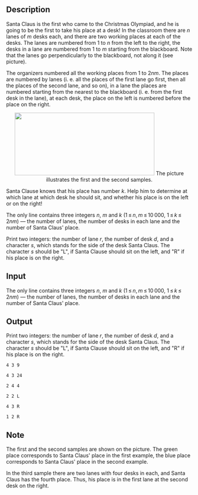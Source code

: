 ## Description

<div><p>Santa Claus is the first who came to the Christmas Olympiad, and he is going to be the first to take his place at a desk! In the classroom there are <span class="tex-span"><i>n</i></span> lanes of <span class="tex-span"><i>m</i></span> desks each, and there are two working places at each of the desks. The lanes are numbered from <span class="tex-span">1</span> to <span class="tex-span"><i>n</i></span> from the left to the right, the desks in a lane are numbered from <span class="tex-span">1</span> to <span class="tex-span"><i>m</i></span> starting from the blackboard. Note that the lanes go perpendicularly to the blackboard, not along it (see picture).</p><p>The organizers numbered all the working places from <span class="tex-span">1</span> to <span class="tex-span">2<i>nm</i></span>. The places are numbered by lanes (i.&nbsp;e. all the places of the first lane go first, then all the places of the second lane, and so on), in a lane the places are numbered starting from the nearest to the blackboard (i.&nbsp;e. from the first desk in the lane), at each desk, the place on the left is numbered before the place on the right.</p><center> <img class="tex-graphics" height="170px" src="file://NM55MqYJ.png" style="max-width: 100.0%;max-height: 100.0%;" width="378px">   <span class="tex-font-size-small">The picture illustrates the first and the second samples.</span> </center><p>Santa Clause knows that his place has number <span class="tex-span"><i>k</i></span>. Help him to determine at which lane at which desk he should sit, and whether his place is on the left or on the right!</p></div><div class="input-specification"><p>The only line contains three integers <span class="tex-span"><i>n</i></span>, <span class="tex-span"><i>m</i></span> and <span class="tex-span"><i>k</i></span> (<span class="tex-span">1 ≤ <i>n</i>, <i>m</i> ≤ 10 000</span>, <span class="tex-span">1 ≤ <i>k</i> ≤ 2<i>nm</i></span>)&nbsp;— the number of lanes, the number of desks in each lane and the number of Santa Claus' place.</p></div><div class="output-specification"><p>Print two integers: the number of lane <span class="tex-span"><i>r</i></span>, the number of desk <span class="tex-span"><i>d</i></span>, and a character <span class="tex-span"><i>s</i></span>, which stands for the side of the desk Santa Claus. The character <span class="tex-span"><i>s</i></span> should be "<span class="tex-font-style-tt">L</span>", if Santa Clause should sit on the left, and "<span class="tex-font-style-tt">R</span>" if his place is on the right.</p></div>

## Input

<p>The only line contains three integers <span class="tex-span"><i>n</i></span>, <span class="tex-span"><i>m</i></span> and <span class="tex-span"><i>k</i></span> (<span class="tex-span">1 ≤ <i>n</i>, <i>m</i> ≤ 10 000</span>, <span class="tex-span">1 ≤ <i>k</i> ≤ 2<i>nm</i></span>)&nbsp;— the number of lanes, the number of desks in each lane and the number of Santa Claus' place.</p>

## Output

<p>Print two integers: the number of lane <span class="tex-span"><i>r</i></span>, the number of desk <span class="tex-span"><i>d</i></span>, and a character <span class="tex-span"><i>s</i></span>, which stands for the side of the desk Santa Claus. The character <span class="tex-span"><i>s</i></span> should be "<span class="tex-font-style-tt">L</span>", if Santa Clause should sit on the left, and "<span class="tex-font-style-tt">R</span>" if his place is on the right.</p>





```input1
4 3 9

```




```input2
4 3 24

```




```input3
2 4 4

```




```output1
2 2 L

```




```output2
4 3 R

```




```output3
1 2 R

```



## Note

<p>The first and the second samples are shown on the picture. The green place corresponds to Santa Claus' place in the first example, the blue place corresponds to Santa Claus' place in the second example.</p><p>In the third sample there are two lanes with four desks in each, and Santa Claus has the fourth place. Thus, his place is in the first lane at the second desk on the right.</p>
